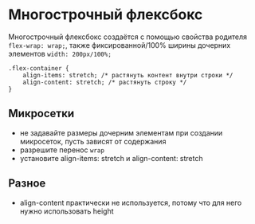 # Многострочный флексбокс
Многострочный флексбокс создаётся с помощью свойства родителя `flex-wrap: wrap;`, также фиксированной/100% ширины дочерних элементов `width: 200px/100%;`

    .flex-container {
        align-items: stretch; /* растянуть контент внутри строки */
        align-content: stretch; /* растянуть строку */
    }

## Микросетки
- не задавайте размеры дочерним элементам при создании микросеток, пусть зависят от содержания
- разрешите перенос `wrap`
- установите align-items: stretch и align-content: stretch

## Разное
- align-content практически не используется, потому что для него нужно использовать height